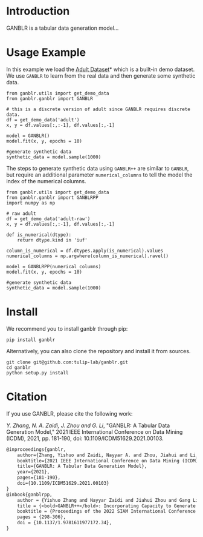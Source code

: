 # Introduction

GANBLR is a tabular data generation model...
# Usage Example

In this example we load the [Adult Dataset](https://archive.ics.uci.edu/ml/datasets/Adult)* which is a built-in demo dataset. We use `GANBLR` to learn from the real data and then generate some synthetic data.

```python3
from ganblr.utils import get_demo_data
from ganblr.ganblr import GANBLR

# this is a discrete version of adult since GANBLR requires discrete data.
df = get_demo_data('adult')
x, y = df.values[:,:-1], df.values[:,-1]

model = GANBLR()
model.fit(x, y, epochs = 10)

#generate synthetic data
synthetic_data = model.sample(1000)
```

The steps to generate synthetic data using `GANBLR++` are similar to `GANBLR`, but require an additional parameter `numerical_columns` to tell the model the index of the numerical columns.

```python3
from ganblr.utils import get_demo_data
from ganblr.ganblr import GANBLRPP
import numpy as np

# raw adult
df = get_demo_data('adult-raw')
x, y = df.values[:,:-1], df.values[:,-1]

def is_numerical(dtype):
    return dtype.kind in 'iuf'

column_is_numerical = df.dtypes.apply(is_numerical).values
numerical_columns = np.argwhere(column_is_numerical).ravel()

model = GANBLRPP(numerical_columns)
model.fit(x, y, epochs = 10)

#generate synthetic data
synthetic_data = model.sample(1000)
```
# Install

We recommend you to install ganblr through pip:

```
pip install ganblr
```

Alternatively, you can also clone the repository and install it from sources.

```
git clone git@github.com:tulip-lab/ganblr.git
cd ganblr
python setup.py install
```

# Citation
If you use GANBLR, please cite the following work:

*Y. Zhang, N. A. Zaidi, J. Zhou and G. Li*, "GANBLR: A Tabular Data Generation Model," 2021 IEEE International Conference on Data Mining (ICDM), 2021, pp. 181-190, doi: 10.1109/ICDM51629.2021.00103.

```LaTeX
@inproceedings{ganblr,
    author={Zhang, Yishuo and Zaidi, Nayyar A. and Zhou, Jiahui and Li, Gang},  
    booktitle={2021 IEEE International Conference on Data Mining (ICDM)},   
    title={GANBLR: A Tabular Data Generation Model},   
    year={2021},  
    pages={181-190},  
    doi={10.1109/ICDM51629.2021.00103}
}
@inbook{ganblrpp,
    author = {Yishuo Zhang and Nayyar Zaidi and Jiahui Zhou and Gang Li},
    title = {<bold>GANBLR++</bold>: Incorporating Capacity to Generate Numeric Attributes and Leveraging Unrestricted Bayesian Networks},
    booktitle = {Proceedings of the 2022 SIAM International Conference on Data Mining (SDM)},
    pages = {298-306},
    doi = {10.1137/1.9781611977172.34},
}
```